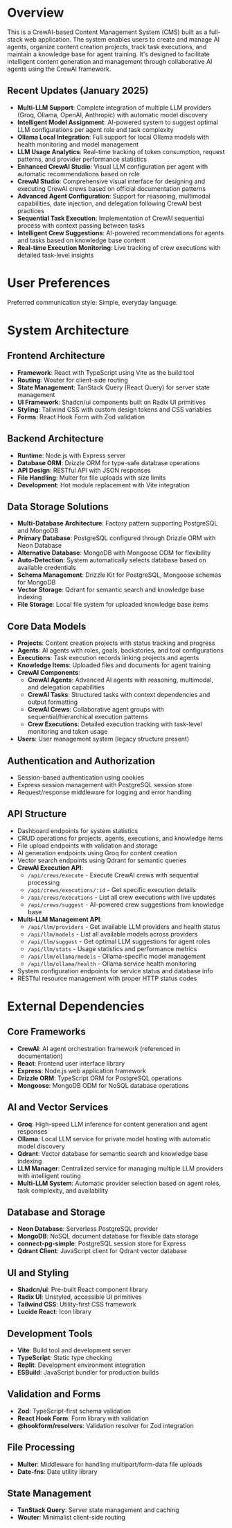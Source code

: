 # Overview

This is a CrewAI-based Content Management System (CMS) built as a full-stack web application. The system enables users to create and manage AI agents, organize content creation projects, track task executions, and maintain a knowledge base for agent training. It's designed to facilitate intelligent content generation and management through collaborative AI agents using the CrewAI framework.

## Recent Updates (January 2025)
- **Multi-LLM Support**: Complete integration of multiple LLM providers (Groq, Ollama, OpenAI, Anthropic) with automatic model discovery
- **Intelligent Model Assignment**: AI-powered system to suggest optimal LLM configurations per agent role and task complexity
- **Ollama Local Integration**: Full support for local Ollama models with health monitoring and model management
- **LLM Usage Analytics**: Real-time tracking of token consumption, request patterns, and provider performance statistics
- **Enhanced CrewAI Studio**: Visual LLM configuration per agent with automatic recommendations based on role
- **CrewAI Studio**: Comprehensive visual interface for designing and executing CrewAI crews based on official documentation patterns
- **Advanced Agent Configuration**: Support for reasoning, multimodal capabilities, date injection, and delegation following CrewAI best practices
- **Sequential Task Execution**: Implementation of CrewAI sequential process with context passing between tasks
- **Intelligent Crew Suggestions**: AI-powered recommendations for agents and tasks based on knowledge base content
- **Real-time Execution Monitoring**: Live tracking of crew executions with detailed task-level insights

# User Preferences

Preferred communication style: Simple, everyday language.

# System Architecture

## Frontend Architecture
- **Framework**: React with TypeScript using Vite as the build tool
- **Routing**: Wouter for client-side routing
- **State Management**: TanStack Query (React Query) for server state management
- **UI Framework**: Shadcn/ui components built on Radix UI primitives
- **Styling**: Tailwind CSS with custom design tokens and CSS variables
- **Forms**: React Hook Form with Zod validation

## Backend Architecture
- **Runtime**: Node.js with Express server
- **Database ORM**: Drizzle ORM for type-safe database operations
- **API Design**: RESTful API with JSON responses
- **File Handling**: Multer for file uploads with size limits
- **Development**: Hot module replacement with Vite integration

## Data Storage Solutions
- **Multi-Database Architecture**: Factory pattern supporting PostgreSQL and MongoDB
- **Primary Database**: PostgreSQL configured through Drizzle ORM with Neon Database
- **Alternative Database**: MongoDB with Mongoose ODM for flexibility
- **Auto-Detection**: System automatically selects database based on available credentials
- **Schema Management**: Drizzle Kit for PostgreSQL, Mongoose schemas for MongoDB
- **Vector Storage**: Qdrant for semantic search and knowledge base indexing
- **File Storage**: Local file system for uploaded knowledge base items

## Core Data Models
- **Projects**: Content creation projects with status tracking and progress
- **Agents**: AI agents with roles, goals, backstories, and tool configurations
- **Executions**: Task execution records linking projects and agents
- **Knowledge Items**: Uploaded files and documents for agent training
- **CrewAI Components**:
  - **CrewAI Agents**: Advanced AI agents with reasoning, multimodal, and delegation capabilities
  - **CrewAI Tasks**: Structured tasks with context dependencies and output formatting
  - **CrewAI Crews**: Collaborative agent groups with sequential/hierarchical execution patterns
  - **Crew Executions**: Detailed execution tracking with task-level monitoring and token usage
- **Users**: User management system (legacy structure present)

## Authentication and Authorization
- Session-based authentication using cookies
- Express session management with PostgreSQL session store
- Request/response middleware for logging and error handling

## API Structure
- Dashboard endpoints for system statistics
- CRUD operations for projects, agents, executions, and knowledge items
- File upload endpoints with validation and storage
- AI generation endpoints using Groq for content creation
- Vector search endpoints using Qdrant for semantic queries
- **CrewAI Execution API**:
  - `/api/crews/execute` - Execute CrewAI crews with sequential processing
  - `/api/crews/executions/:id` - Get specific execution details
  - `/api/crews/executions` - List all crew executions with live updates
  - `/api/crews/suggest` - AI-powered crew suggestions from knowledge base
- **Multi-LLM Management API**:
  - `/api/llm/providers` - Get available LLM providers and health status
  - `/api/llm/models` - List all available models across providers
  - `/api/llm/suggest` - Get optimal LLM suggestions for agent roles
  - `/api/llm/stats` - Usage statistics and performance metrics
  - `/api/llm/ollama/models` - Ollama-specific model management
  - `/api/llm/ollama/health` - Ollama service health monitoring
- System configuration endpoints for service status and database info
- RESTful resource management with proper HTTP status codes

# External Dependencies

## Core Frameworks
- **CrewAI**: AI agent orchestration framework (referenced in documentation)
- **React**: Frontend user interface library
- **Express**: Node.js web application framework
- **Drizzle ORM**: TypeScript ORM for PostgreSQL operations
- **Mongoose**: MongoDB ODM for NoSQL database operations

## AI and Vector Services
- **Groq**: High-speed LLM inference for content generation and agent responses
- **Ollama**: Local LLM service for private model hosting with automatic model discovery
- **Qdrant**: Vector database for semantic search and knowledge base indexing
- **LLM Manager**: Centralized service for managing multiple LLM providers with intelligent routing
- **Multi-LLM System**: Automatic provider selection based on agent roles, task complexity, and availability

## Database and Storage
- **Neon Database**: Serverless PostgreSQL provider
- **MongoDB**: NoSQL document database for flexible data storage  
- **connect-pg-simple**: PostgreSQL session store for Express
- **Qdrant Client**: JavaScript client for Qdrant vector database

## UI and Styling
- **Shadcn/ui**: Pre-built React component library
- **Radix UI**: Unstyled, accessible UI primitives
- **Tailwind CSS**: Utility-first CSS framework
- **Lucide React**: Icon library

## Development Tools
- **Vite**: Build tool and development server
- **TypeScript**: Static type checking
- **Replit**: Development environment integration
- **ESBuild**: JavaScript bundler for production builds

## Validation and Forms
- **Zod**: TypeScript-first schema validation
- **React Hook Form**: Form library with validation
- **@hookform/resolvers**: Validation resolver for Zod integration

## File Processing
- **Multer**: Middleware for handling multipart/form-data file uploads
- **Date-fns**: Date utility library

## State Management
- **TanStack Query**: Server state management and caching
- **Wouter**: Minimalist client-side routing